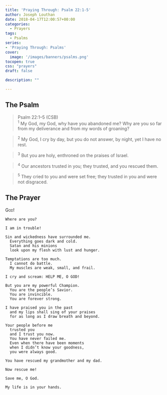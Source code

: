 ```yaml
---
title: 'Praying Through: Psalm 22:1-5'
author: Joseph Louthan
date: 2018-04-17T12:00:57+00:00
categories:
  - Prayers
tags:
  - Psalms
series:
- 'Praying Through: Psalms'
cover:
  image: '/images/banners/psalms.png'
tocopen: true
css: "prayers"
draft: false

description: ""

---
```

## The Psalm

>Psalm 22:1–5 (CSB)  
><sup>1</sup> My God, my God, why have you abandoned me? Why are you so far from my deliverance and from my words of groaning? 

><sup>2</sup> My God, I cry by day, but you do not answer, by night, yet I have no rest. 

><sup>3</sup> But you are holy, enthroned on the praises of Israel. 

><sup>4</sup> Our ancestors trusted in you; they trusted, and you rescued them. 

><sup>5</sup> They cried to you and were set free; they trusted in you and were not disgraced.

## The Prayer

<div style='font-variant: small-caps;'>
God!
</div>

```text
Where are you?

I am in trouble!

Sin and wickedness have surrounded me.
  Everything goes dark and cold. 
  Satan and his minions 
  look upon my flesh with lust and hunger.

Temptations are too much. 
  I cannot do battle. 
  My muscles are weak, small, and frail.

I cry and scream: HELP ME, O GOD!

But you are my powerful Champion. 
  You are the people’s Savior. 
  You are invincible. 
  You are forever strong.

I have praised you in the past 
  and my lips shall sing of your praises 
  for as long as I draw breath and beyond.

Your people before me 
  trusted you 
  and I trust you now. 
  You have never failed me. 
  Even when there have been moments 
  when I didn’t know your goodness, 
  you were always good.

You have rescued my grandmother and my dad.

Now rescue me!

Save me, O God.

My life is in your hands.
```
